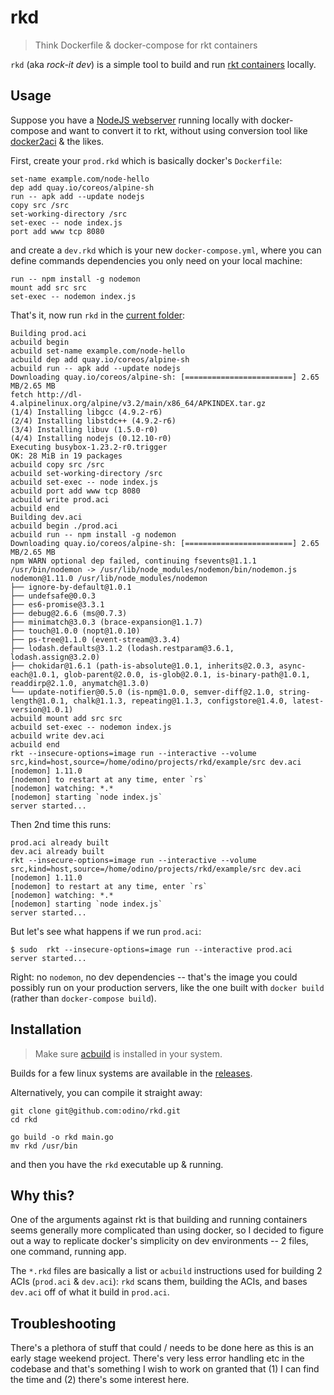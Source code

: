 # rkd

> Think Dockerfile & docker-compose for rkt containers

`rkd` (aka *rock-it dev*) is a simple tool to build
and run [rkt containers](https://coreos.com/rkt) locally.

## Usage

Suppose you have a [NodeJS webserver](https://github.com/odino/rkd/blob/a0038678bed322e4d48f8340c3597ac211c60463/example/src/index.js)
running locally with docker-compose and want to convert it to rkt, without
using conversion tool like [docker2aci](https://github.com/appc/docker2aci) & the likes.

First, create your `prod.rkd` which is basically docker's `Dockerfile`:

```
set-name example.com/node-hello
dep add quay.io/coreos/alpine-sh
run -- apk add --update nodejs
copy src /src
set-working-directory /src
set-exec -- node index.js
port add www tcp 8080
```

and create a `dev.rkd` which is your new `docker-compose.yml`, where you can
define commands dependencies you only need on your local machine:

```
run -- npm install -g nodemon
mount add src src
set-exec -- nodemon index.js
```

That's it, now run `rkd` in the [current folder](https://github.com/odino/rkd/tree/a0038678bed322e4d48f8340c3597ac211c60463/example):

```
Building prod.aci
acbuild begin
acbuild set-name example.com/node-hello
acbuild dep add quay.io/coreos/alpine-sh
acbuild run -- apk add --update nodejs
Downloading quay.io/coreos/alpine-sh: [========================] 2.65 MB/2.65 MB
fetch http://dl-4.alpinelinux.org/alpine/v3.2/main/x86_64/APKINDEX.tar.gz
(1/4) Installing libgcc (4.9.2-r6)
(2/4) Installing libstdc++ (4.9.2-r6)
(3/4) Installing libuv (1.5.0-r0)
(4/4) Installing nodejs (0.12.10-r0)
Executing busybox-1.23.2-r0.trigger
OK: 28 MiB in 19 packages
acbuild copy src /src
acbuild set-working-directory /src
acbuild set-exec -- node index.js
acbuild port add www tcp 8080
acbuild write prod.aci
acbuild end
Building dev.aci
acbuild begin ./prod.aci
acbuild run -- npm install -g nodemon
Downloading quay.io/coreos/alpine-sh: [========================] 2.65 MB/2.65 MB
npm WARN optional dep failed, continuing fsevents@1.1.1
/usr/bin/nodemon -> /usr/lib/node_modules/nodemon/bin/nodemon.js
nodemon@1.11.0 /usr/lib/node_modules/nodemon
├── ignore-by-default@1.0.1
├── undefsafe@0.0.3
├── es6-promise@3.3.1
├── debug@2.6.6 (ms@0.7.3)
├── minimatch@3.0.3 (brace-expansion@1.1.7)
├── touch@1.0.0 (nopt@1.0.10)
├── ps-tree@1.1.0 (event-stream@3.3.4)
├── lodash.defaults@3.1.2 (lodash.restparam@3.6.1, lodash.assign@3.2.0)
├── chokidar@1.6.1 (path-is-absolute@1.0.1, inherits@2.0.3, async-each@1.0.1, glob-parent@2.0.0, is-glob@2.0.1, is-binary-path@1.0.1, readdirp@2.1.0, anymatch@1.3.0)
└── update-notifier@0.5.0 (is-npm@1.0.0, semver-diff@2.1.0, string-length@1.0.1, chalk@1.1.3, repeating@1.1.3, configstore@1.4.0, latest-version@1.0.1)
acbuild mount add src src
acbuild set-exec -- nodemon index.js
acbuild write dev.aci
acbuild end
rkt --insecure-options=image run --interactive --volume src,kind=host,source=/home/odino/projects/rkd/example/src dev.aci
[nodemon] 1.11.0
[nodemon] to restart at any time, enter `rs`
[nodemon] watching: *.*
[nodemon] starting `node index.js`
server started...
```

Then 2nd time this runs:

```
prod.aci already built
dev.aci already built
rkt --insecure-options=image run --interactive --volume src,kind=host,source=/home/odino/projects/rkd/example/src dev.aci
[nodemon] 1.11.0
[nodemon] to restart at any time, enter `rs`
[nodemon] watching: *.*
[nodemon] starting `node index.js`
server started...
```

But let's see what happens if we run `prod.aci`:

```
$ sudo  rkt --insecure-options=image run --interactive prod.aci
server started...
```

Right: no `nodemon`, no dev dependencies -- that's the image you could possibly
run on your production servers, like the one built with `docker build` (rather than `docker-compose build`).

## Installation

> Make sure [acbuild](https://github.com/containers/build) is installed in your system.

Builds for a few linux systems are available in the [releases](https://github.com/odino/rkd/releases).

Alternatively, you can compile it straight away:

```
git clone git@github.com:odino/rkd.git
cd rkd

go build -o rkd main.go
mv rkd /usr/bin
```

and then you have the `rkd` executable up & running.

## Why this?

One of the arguments against rkt is that building and running containers seems
generally more complicated than using docker, so I decided to figure out a way
to replicate docker's simplicity on dev environments -- 2 files, one command,
running app.

The `*.rkd` files are basically a list or `acbuild` instructions used for
building 2 ACIs (`prod.aci` & `dev.aci`): `rkd` scans them, building the ACIs,
and bases `dev.aci` off of what it build in `prod.aci`.

## Troubleshooting

There's a plethora of stuff that could / needs to be done here as this is an early stage weekend
project. There's very less error handling etc in the codebase and that's
something I wish to work on granted that (1) I can find the time and (2) there's
some interest here.
